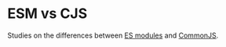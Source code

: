 # ESM vs CJS

Studies on the differences between [ES modules](https://developer.mozilla.org/en-US/docs/Web/JavaScript/Guide/Modules) and [CommonJS](https://nodejs.org/docs/latest/api/modules.html).
